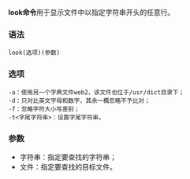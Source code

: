 **look命令**用于显示文件中以指定字符串开头的任意行。

### 语法  

```
look(选项)(参数)
```

### 选项  

```
-a：使用另一个字典文件web2，该文件也位于/usr/dict目录下；
-d：只对比英文字母和数字，其余一概忽略不予比对；
-f：忽略字符大小写差别；
-t<字尾字符串>：设置字尾字符串。
```

### 参数  

*   字符串：指定要查找的字符串；
*   文件：指定要查找的目标文件。